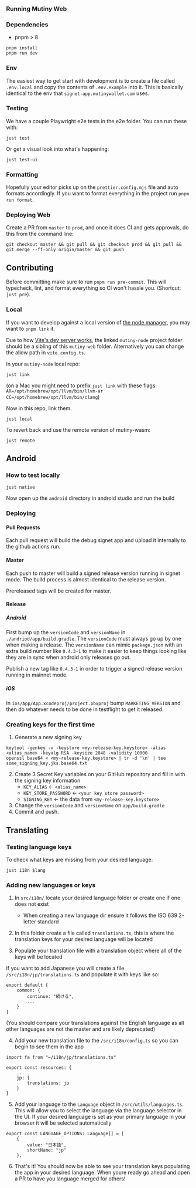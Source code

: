 ### Running Mutiny Web

### Dependencies

-   pnpm > 8

```
pnpm install
pnpm run dev
```

### Env

The easiest way to get start with development is to create a file called `.env.local` and copy the contents of `.env.example` into it. This is basically identical to the env that `signet-app.mutinywallet.com` uses.

### Testing

We have a couple Playwright e2e tests in the e2e folder. You can run these with:

```
just test
```

Or get a visual look into what's happening:

```
just test-ui
```

### Formatting

Hopefully your editor picks up on the `prettier.config.mjs` file and auto formats accordingly. If you want to format everything in the project run `pnpm run format`.

### Deploying Web

Create a PR from `master` to `prod`, and once it does CI and gets approvals, do this from the command line:

```
git checkout master && git pull && git checkout prod && git pull && git merge --ff-only origin/master && git push
```

## Contributing

Before committing make sure to run `pnpm run pre-commit`. This will typecheck, lint, and format everything so CI won't hassle you. (Shortcut: `just pre`).

### Local

If you want to develop against a local version of [the node manager](https://github.com/MutinyWallet/mutiny-node), you may want to `pnpm link` it.

Due to how [Vite's dev server works](https://vitejs.dev/config/server-options.html#server-fs-allow), the linked `mutiny-node` project folder should be a sibling of this `mutiny-web` folder. Alternatively you can change the allow path in `vite.config.ts`.

In your `mutiny-node` local repo:

```
just link
```

(on a Mac you might need to prefix `just link` with these flags: `AR=/opt/homebrew/opt/llvm/bin/llvm-ar CC=/opt/homebrew/opt/llvm/bin/clang`)

Now in this repo, link them.

```
just local
```

To revert back and use the remote version of mutiny-wasm:

```
just remote
```

## Android

### How to test locally

```
just native
```

Now open up the `android` directory in android studio and run the build

### Deploying

#### Pull Requests

Each pull request will build the debug signet app and upload it internally to the github actions run.

#### Master

Each push to master will build a signed release version running in signet mode. The build process is almost identical to the release version.

Prereleased tags will be created for master.

#### Release

##### Android

First bump up the `versionCode` and `versionName` in `./andriod/app/build.gradle`. The `versionCode` must always go up by one when making a release. The `versionName` can mimic `package.json` with an extra build number like `0.4.3-1` to make it easier to keep things looking like they are in sync when android only releases go out.

Publish a new tag like `0.4.3-1` in order to trigger a signed release version running in mainnet mode.

##### iOS

In `ios/App/App.xcodeproj/project.pbxproj` bump `MARKETING_VERSION` and then do whatever needs to be done in testflight to get it released.

### Creating keys for the first time

1. Generate a new signing key

```
keytool -genkey -v -keystore <my-release-key.keystore> -alias <alias_name> -keyalg RSA -keysize 2048 -validity 10000
openssl base64 < <my-release-key.keystore> | tr -d '\n' | tee some_signing_key.jks.base64.txt
```

2. Create 3 Secret Key variables on your GitHub repository and fill in with the signing key information
    - `KEY_ALIAS` <- `<alias_name>`
    - `KEY_STORE_PASSWORD` <- `<your key store password>`
    - `SIGNING_KEY` <- the data from `<my-release-key.keystore>`
3. Change the `versionCode` and `versionName` on `app/build.gradle`
4. Commit and push.

## Translating

### Testing language keys

To check what keys are missing from your desired language:

```
just i18n $lang
```

### Adding new languages or keys

1. In `src/i18n/` locate your desired language folder or create one if one does not exist
    - When creating a new language dir ensure it follows the ISO 639 2-letter standard

2. In this folder create a file called `translations.ts`, this is where the translation keys for your desired language will be located

3. Populate your translation file with a translation object where all of the keys will be located

If you want to add Japanese you will create a file `/src/i18n/jp/translations.ts` and populate it with keys like so:
```
export default {
    common: {
        continue: "続ける",
        ...
    }
}
```
(You should compare your translations against the English language as all other languages are not the master and are likely deprecated)

4. Add your new translation file to the `/src/i18n/config.ts` so you can begin to see them in the app

```
import fa from "~/i18n/jp/translations.ts"

export const resources: {
    ...
    jp: {
        translations: jp
    }
}
```

5. Add your language to the `Language` object in `/src/utils/languages.ts`. This will allow you to select the language via the language selector in the UI. If your desired language is set as your primary language in your browser it will be selected automatically
```
export const LANGUAGE_OPTIONS: Language[] = [
    {
        value: "日本語",
        shortName: "jp"
    },
```

6. That's it! You should now be able to see your translation keys populating the app in your desired language. When youre ready go ahead and open a PR to have you language merged for others!
